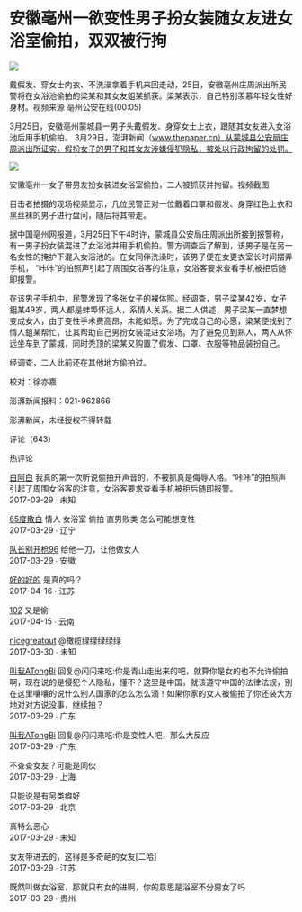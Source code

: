 # 安徽亳州一欲变性男子扮女装随女友进女浴室偷拍，双双被行拘

![](https://image.thepaper.cn/image/5/604/75.jpg)

戴假发、穿女士内衣、不洗澡拿着手机来回走动，25日，安徽亳州庄周派出所民警将在女浴池偷拍的梁某和其女友鉏某抓获。梁某表示，自己特别羡慕年轻女性好身材。视频来源 亳州公安在线(00:05)

3月25日，安徽亳州蒙城县一男子头戴假发、身穿女士上衣，跟随其女友进入女浴池后用手机偷拍。 3月29日，澎湃新闻（www.thepaper.cn）从蒙城县公安局庄周派出所证实，假扮女子的男子和其女友涉嫌侵犯隐私，被处以行政拘留的处罚。

![](http://image.thepaper.cn/www/image/5/604/55.jpg)

安徽亳州一女子带男友扮女装进女浴室偷拍，二人被抓获并拘留。视频截图

目击者拍摄的现场视频显示，几位民警正对一位戴着口罩和假发、身穿红色上衣和黑丝袜的男子进行盘问，随后将其带走。

据中国亳州网报道，3月25日下午4时许，蒙城县公安局庄周派出所接到报警称，有一男子扮女装混进了女浴池并用手机偷拍。警方调查后了解到，该男子是在另一名女性的掩护下混入女浴池的。在女同伴洗澡时，该男子便在女更衣室长时间摆弄手机， “咔咔”的拍照声引起了周围女浴客的注意，女浴客要求查看手机被拒后随即报警。

在该男子手机中，民警发现了多张女子的裸体照。经调查，男子梁某42岁，女子鉏某49岁，两人都是蚌埠怀远人，系情人关系。据二人供述，男子梁某一直梦想变成女人，由于变性手术费高昂，未能如愿。为了完成自己的心愿，梁某便找到了情人鉏某帮忙，让其帮助自己男扮女装混进女浴场。为了避免见到熟人，两人从怀远坐车到了蒙城，同时秃顶的梁某又购置了假发、口罩、衣服等物品装扮自己。

经调查，二人此前还在其他地方偷拍过。

校对：徐亦嘉

澎湃新闻报料：021-962866

澎湃新闻，未经授权不得转载

评论（643）

热评论

[白阿白](/user_227467)
我真的第一次听说偷拍开声音的，不被抓真是侮辱人格。“咔咔”的拍照声引起了周围女浴客的注意，女浴客要求查看手机被拒后随即报警。  
2017-03-29 ∙ 未知

[65度散白](/user_1678442)
情人 女浴室 偷拍 直男败类 怎么可能想变性  
2017-03-29 ∙ 辽宁

[队长别开枪96](/user_3221781413)
给他一刀，让他做女人  
2017-03-29 ∙ 安徽

[好的好的](/user_2260698)
是真的吗？  
2017-04-16 ∙ 江苏

[102](/user_2260525)
又是偷  
2017-04-15 ∙ 云南

[nicegreatout](/user_1928086243)
@橄榄绿绿绿绿绿  
2017-03-30 ∙ 未知

[叫我ATongBi](/user_1882791995)
回复@闪闪来吃:你是青山走出来的吧，就算你是女的也不允许偷拍啊，现在说的是侵犯个人隐私，懂不？这里是中国，就该遵守中国的法律法规，别在这里嚷嚷的说什么别人国家的怎么怎么滴！如果你家的女人被偷拍了你还装大方地对对方说没事，继续拍？  
2017-03-29 ∙ 广东

[叫我ATongBi](/user_1882791995)
回复@闪闪来吃:你是变性人吧，那么大反应  
2017-03-29 ∙ 广东

不查查女友？可能是同伙  
2017-03-29 ∙ 上海

只能说是有另类癖好  
2017-03-29 ∙ 北京

真特么恶心  
2017-03-29 ∙ 未知

女友带进去的，这得是多奇葩的女友\[二哈\]  
2017-03-29 ∙ 江苏

既然叫做女浴室，那就只有女的进啊，你的意思是浴室不分男女了吗  
2017-03-29 ∙ 贵州